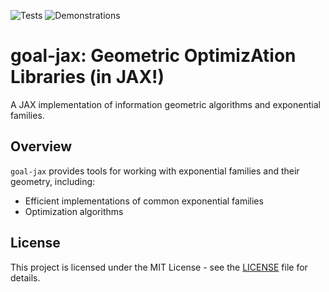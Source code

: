 ![Tests](https://github.com/alex404/goal-jax/actions/workflows/tests.yml/badge.svg)
![Demonstrations](https://github.com/alex404/goal-jax/actions/workflows/examples.yml/badge.svg)

# goal-jax: Geometric OptimizAtion Libraries (in JAX!)

A JAX implementation of information geometric algorithms and exponential families.

## Overview

`goal-jax` provides tools for working with exponential families and their geometry, including:

* Efficient implementations of common exponential families
* Optimization algorithms

## License

This project is licensed under the MIT License - see the [LICENSE](LICENSE) file for details.
